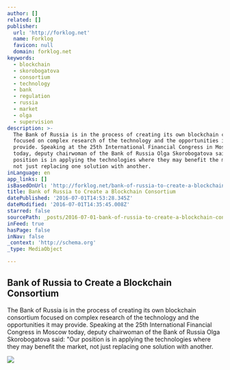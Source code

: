 ```yaml
---
author: []
related: []
publisher:
  url: 'http://forklog.net'
  name: Forklog
  favicon: null
  domain: forklog.net
keywords:
  - blockchain
  - skorobogatova
  - consortium
  - technology
  - bank
  - regulation
  - russia
  - market
  - olga
  - supervision
description: >-
  The Bank of Russia is in the process of creating its own blockchain consortium
  focused on complex research of the technology and the opportunities it may
  provide. Speaking at the 25th International Financial Congress in Moscow
  today, deputy chairwoman of the Bank of Russia Olga Skorobogatova said: "Our
  position is in applying the technologies where they may benefit the market,
  not just replacing one solution with another.
inLanguage: en
app_links: []
isBasedOnUrl: 'http://forklog.net/bank-of-russia-to-create-a-blockchain-consortium/'
title: Bank of Russia to Create a Blockchain Consortium
datePublished: '2016-07-01T14:53:28.345Z'
dateModified: '2016-07-01T14:35:45.008Z'
starred: false
sourcePath: _posts/2016-07-01-bank-of-russia-to-create-a-blockchain-consortium.md
inFeed: true
hasPage: false
inNav: false
_context: 'http://schema.org'
_type: MediaObject

---
```

<article style=""><h1>Bank of Russia to Create a Blockchain Consortium</h1><p>The Bank of Russia is in the process of creating its own blockchain consortium focused on complex research of the technology and the opportunities it may provide. Speaking at the 25th International Financial Congress in Moscow today, deputy chairwoman of the Bank of Russia Olga Skorobogatova said: "Our position is in applying the technologies where they may benefit the market, not just replacing one solution with another.</p><img src="http://forklog.net/wp-content/uploads/2016/03/Ru2.png" /></article>